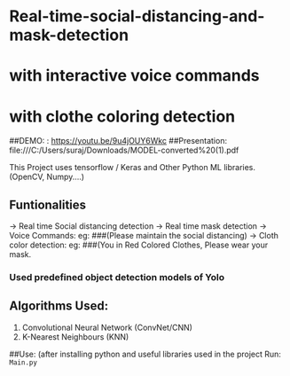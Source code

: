 # Real-time-social-distancing-and-mask-detection
# with interactive voice commands
# with clothe coloring detection

##DEMO: : https://youtu.be/9u4jOUY6Wkc
##Presentation: file:///C:/Users/suraj/Downloads/MODEL-converted%20(1).pdf

This Project uses tensorflow / Keras and Other Python ML libraries. (OpenCV, Numpy....)
## Funtionalities
-> Real time Social distancing detection
-> Real time mask detection
-> Voice Commands: eg: ###(Please maintain the social distancing)
-> Cloth color detection: eg: ###(You in Red Colored Clothes, Please wear your mask.

### Used predefined object detection models of Yolo

## Algorithms Used:

1. Convolutional Neural Network (ConvNet/CNN)
2. K-Nearest Neighbours (KNN)

##Use:
(after installing python and useful libraries used in the project
Run: `Main.py`
